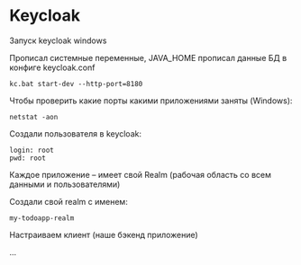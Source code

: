 # Keycloak

Запуск keycloak windows

Прописал системные переменные, JAVA_HOME
прописал данные БД в конфиге keycloak.conf

```shell
kc.bat start-dev --http-port=8180
```

Чтобы проверить какие порты какими приложениями заняты (Windows):
```shell
netstat -aon
```

Создали пользователя в keycloak:
```shell
login: root
pwd: root
```

Каждое приложение – имеет свой Realm (рабочая область со всем данными и пользователями)

Создали свой realm с именем:
```shell
my-todoapp-realm
```

Настраиваем клиент (наше бэкенд приложение)

...